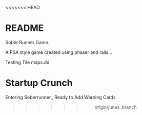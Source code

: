 <<<<<<< HEAD
# README

Sober Runner Game.

A PSA style game created using phaser and rails...

Testing Tile maps.dd

Startup Crunch
=======
Entering Soberrunner,, Ready to Add Warning Cards
>>>>>>> origin/junes_branch
